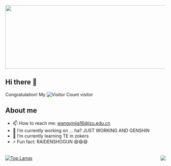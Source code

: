 <div align="center">
<img src="https://swg.notion.pet/s/bg-93e4b6a06405903f032098f50c975d04" style="min-width:100px;width:650px;min-height:100px;height:200px" />
</div>  

## Hi there 👋
Congratulation! My ![Visitor Count](https://profile-counter.glitch.me/Morriyaty/count.svg) visitor

## About me

- 📫 How to reach me: wangyinjia16@lzu.edu.cn
- 🔭 I’m currently working on ... ha? JUST WORKING AND GENSHIN
- 🌱 I’m currently learning TE in zokers
- ⚡ Fun fact: RAIDENSHOGUN 😄😄😄

##
<img align="right" src="https://github-readme-stats.vercel.app/api?username=Morriyaty&theme=rose_pine&show_icons=true&icon_color=CE1D2D&text_color=718096&bg_color=ffffff&hide_title=true" />

[![Top Langs](https://github-readme-stats.vercel.app/api/top-langs/?username=Morriyaty)](https://github.com/Morriyaty/github-readme-stats)

<!--
**Morriyaty/Morriyaty** is a ✨ _special_ ✨ repository because its `README.md` (this file) appears on your GitHub profile.

Here are some ideas to get you started:

- 🔭 I’m currently working on ...
- 🌱 I’m currently learning ...
- 👯 I’m looking to collaborate on ...
- 🤔 I’m looking for help with ...
- 💬 Ask me about ...
- 📫 How to reach me: ...
- 😄 Pronouns: ...
- ⚡ Fun fact: ...
-->
